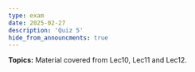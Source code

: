 ```yaml
---
type: exam
date: 2025-02-27
description: 'Quiz 5'
hide_from_announcments: true
---
```

**Topics:**
Material covered from Lec10, Lec11 and Lec12.
